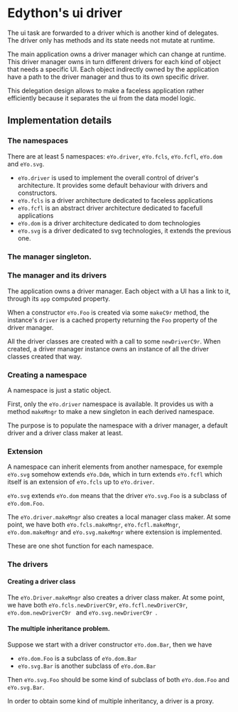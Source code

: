 # Edython's ui driver

The ui task are forwarded to a driver which is another kind of delegates. The driver only has methods and its state needs not mutate at runtime.

The main application owns a driver manager which can change at runtime.
This driver manager owns in turn different drivers for each kind of object that needs a specific UI. Each object indirectly owned by the application have a path to the driver manager and thus to its own specific driver.

This delegation design allows to make a faceless application rather efficiently because it separates the ui from the data model logic.

## Implementation details

### The namespaces

There are at least 5 namespaces: `eYo.driver`, `eYo.fcls`, `eYo.fcfl`, `eYo.dom` and `eYo.svg`.

* `eYo.driver` is used to implement the overall control of driver's architecture. It provides some default behaviour with drivers and constructors.
* `eYo.fcls` is a driver architecture dedicated to faceless applications
* `eYo.fcfl` is an abstract driver architecture dedicated to facefull applications
* `eYo.dom` is a driver architecture dedicated to dom technologies
* `eYo.svg` is a driver dedicated to svg technologies, it extends the previous one.

### The manager singleton.

### The manager and its drivers

The application owns a driver manager. Each object with a UI has a link to it, through its `app` computed property.

When a constructor `eYo.Foo` is created via some `makeC9r` method, the instance's `driver` is a cached property returning the `Foo` property of the driver manager.

All the driver classes are created with a call to some `newDriverC9r`. When created, a driver manager instance owns an instance of all the driver classes created that way.

### Creating a namespace

A namespace is just a static object.

First, only the `eYo.driver` namespace is available.
It provides us with a method `makeMngr` to make a new singleton in each derived namespace.

The purpose is to populate the namespace with a driver manager, a default driver and a driver class maker at least.

### Extension

A namespace can inherit elements from another namespace, for exemple `eYo.svg` somehow extends `eYo.Ddm`, which in turn extends `eYo.fcfl` which itself is an extension of `eYo.fcls` up to `eYo.driver`.

`eYo.svg` extends `eYo.dom` means that the driver `eYo.svg.Foo` is a subclass of `eYo.dom.Foo`.

The `eYo.driver.makeMngr` also creates a local manager class maker. At some point, we have both
`eYo.fcls.makeMngr`, 
`eYo.fcfl.makeMngr`, 
`eYo.dom.makeMngr` and
`eYo.svg.makeMngr` where extension is implemented.

These are one shot function for each namespace.

### The drivers

#### Creating a driver class

The `eYo.Driver.makeMngr` also creates a driver class maker. At some point, we have both
`eYo.fcls.newDriverC9r`, 
`eYo.fcfl.newDriverC9r`, 
`eYo.dom.newDriverC9r ` and
`eYo.svg.newDriverC9r `.

#### The multiple inheritance problem.

Suppose we start with a driver constructor `eYo.dom.Bar`, then we have

* `eYo.dom.Foo` is a subclass of `eYo.dom.Bar`
* `eYo.svg.Bar` is another subclass of `eYo.dom.Bar`

Then `eYo.svg.Foo` should be some kind of subclass of both `eYo.dom.Foo` and `eYo.svg.Bar`.

In order to obtain some kind of multiple inheritancy, a driver is a proxy.
